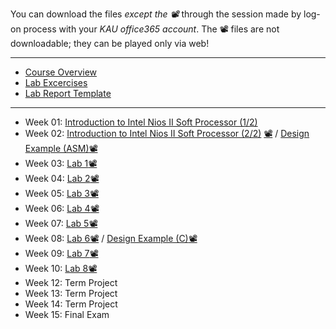 You can download the files *except the 📽* through the session made by log-on process with your *KAU office365 account*. The 📽 files are not downloadable; they can be played only via web!
***
* [Course Overview](https://kau365-my.sharepoint.com/:p:/g/personal/taehwan_kim_kau_ac_kr/EVEFeXUNoa9MnGoJCEKZbIIB0_ZzNtrLPzR0gon5FEsIWA?e=A4lAXmhttps://kau365-my.sharepoint.com/:p:/g/personal/taehwan_kim_kau_ac_kr/EVEFeXUNoa9MnGoJCEKZbIIB0_ZzNtrLPzR0gon5FEsIWA?e=A4lAXm)
* [Lab Excercises]()
* [Lab Report Template]()
***
* Week 01: [Introduction to Intel Nios II Soft Processor (1/2)](https://kau365-my.sharepoint.com/:b:/g/personal/taehwan_kim_kau_ac_kr/EVbZXT8EsllKv_npK29xh4cBHfDBLqgATR1HyLaESMJvzg?e=Cneo02)
* Week 02: [Introduction to Intel Nios II Soft Processor (2/2)](https://kau365-my.sharepoint.com/:b:/g/personal/taehwan_kim_kau_ac_kr/EQc-k5S95K1Mh5NoahjivrsBMhml2NJEGYtkoYTLoasBsw?e=fFugPM) [📽](https://kau365-my.sharepoint.com/:v:/g/personal/taehwan_kim_kau_ac_kr/EYFkzlOmdL9LngT66KF6Df8Bge2acM6b8rGquFMXlf1HVw?e=lAPLMX) / [Design Example (ASM)]()[📽]()
* Week 03: [Lab 1]()[📽]() 
* Week 04: [Lab 2]()[📽]()
* Week 05: [Lab 3]()[📽]()
* Week 06: [Lab 4]()[📽]()
* Week 07: [Lab 5]()[📽]()
* Week 08: [Lab 6]()[📽]() / [Design Example (C)]()[📽]()
* Week 09: [Lab 7]()[📽]()
* Week 10: [Lab 8]()[📽]()
* Week 12: Term Project
* Week 13: Term Project
* Week 14: Term Project
* Week 15: Final Exam
